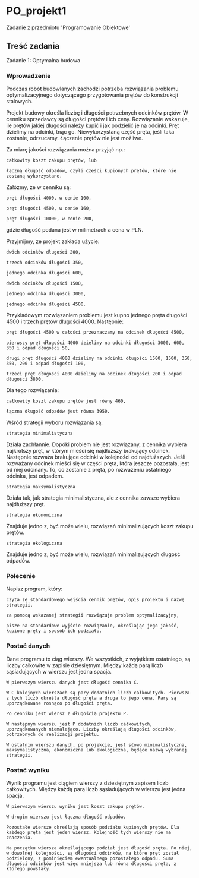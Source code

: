 # PO_projekt1
Zadanie z przedmiotu 'Programowanie Obiektowe'

## Treść zadania

Zadanie 1: Optymalna budowa

### Wprowadzenie

Podczas robót budowlanych zachodzi potrzeba rozwiązania problemu optymalizacyjnego dotyczącego przygotowania prętów do konstrukcji stalowych.

Projekt budowy określa liczbę i długości potrzebnych odcinków prętów. W cenniku sprzedawcy są długości prętów i ich ceny. Rozwiązanie wskazuje, ile prętów jakiej długości należy kupić i jak podzielić je na odcinki. Pręt dzielimy na odcinki, tnąc go. Niewykorzystaną część pręta, jeśli taka zostanie, odrzucamy. Łączenie prętów nie jest możliwe.

Za miarę jakości rozwiązania można przyjąć np.:

    całkowity koszt zakupu prętów, lub

    łączną długość odpadów, czyli części kupionych prętów, które nie zostaną wykorzystane.

Załóżmy, że w cenniku są:

    pręt długości 4000, w cenie 100,

    pręt długości 4500, w cenie 160,

    pręt długości 10000, w cenie 200,

gdzie długość podana jest w milimetrach a cena w PLN.

Przyjmijmy, że projekt zakłada użycie:

    dwóch odcinków długości 200,

    trzech odcinków długości 350,

    jednego odcinka długości 600,

    dwóch odcinków długości 1500,

    jednego odcinka długości 3000,

    jednego odcinka długości 4500.

Przykładowym rozwiązaniem problemu jest kupno jednego pręta długości 4500 i trzech prętów długości 4000. Następnie:

    pręt długości 4500 w całości przeznaczamy na odcinek długości 4500,

    pierwszy pręt długości 4000 dzielimy na odcinki długości 3000, 600, 350 i odpad długości 50,

    drugi pręt długości 4000 dzielimy na odcinki długości 1500, 1500, 350, 350, 200 i odpad długości 100,

    trzeci pręt długości 4000 dzielimy na odcinek długości 200 i odpad długości 3800.

Dla tego rozwiązania:

    całkowity koszt zakupu prętów jest równy 460,

    łączna długość odpadów jest równa 3950.

Wśród strategii wyboru rozwiązania są:

    strategia minimalistyczna

Działa zachłannie. Dopóki problem nie jest rozwiązany, z cennika wybiera najkrótszy pręt, w którym mieści się najdłuższy brakujący odcinek. Następnie rozważa brakujące odcinki w kolejności od najdłuższych. Jeśli rozważany odcinek mieści się w części pręta, która jeszcze pozostała, jest od niej odcinany. To, co zostanie z pręta, po rozważeniu ostatniego odcinka, jest odpadem.

    strategia maksymalistyczna

Działa tak, jak strategia minimalistyczna, ale z cennika zawsze wybiera najdłuższy pręt.

    strategia ekonomiczna

Znajduje jedno z, być może wielu, rozwiązań minimalizujących koszt zakupu prętów.

    strategia ekologiczna

Znajduje jedno z, być może wielu, rozwiązań minimalizujących długość odpadów.

### Polecenie

Napisz program, który:

    czyta ze standardowego wejścia cennik prętów, opis projektu i nazwę strategii,

    za pomocą wskazanej strategii rozwiązuje problem optymalizacyjny,

    pisze na standardowe wyjście rozwiązanie, określając jego jakość, kupione pręty i sposób ich podziału.

### Postać danych

Dane programu to ciąg wierszy. We wszystkich, z wyjątkiem ostatniego, są liczby całkowite w zapisie dziesiętnym. Między każdą parą liczb sąsiadujących w wierszu jest jedna spacja.

    W pierwszym wierszu danych jest długość cennika C.

    W C kolejnych wierszach są pary dodatnich liczb całkowitych. Pierwsza z tych liczb określa długość pręta a druga to jego cena. Pary są uporządkowane rosnąco po długości pręta.

    Po cenniku jest wiersz z długością projektu P.

    W następnym wierszu jest P dodatnich liczb całkowitych, uporządkowanych niemalejąco. Liczby określają długości odcinków, potrzebnych do realizacji projektu.

    W ostatnim wierszu danych, po projekcie, jest słowo minimalistyczna, maksymalistyczna, ekonomiczna lub ekologiczna, będące nazwą wybranej strategii.

### Postać wyniku

Wynik programu jest ciągiem wierszy z dziesiętnym zapisem liczb całkowitych. Między każdą parą liczb sąsiadujących w wierszu jest jedna spacja.

    W pierwszym wierszu wyniku jest koszt zakupu prętów.

    W drugim wierszu jest łączna długość odpadów.

    Pozostałe wiersze określają sposób podziału kupionych prętów. Dla każdego pręta jest jeden wiersz. Kolejność tych wierszy nie ma znaczenia.

    Na początku wiersza określającego podział jest długość pręta. Po niej, w dowolnej kolejności, są długości odcinków, na które pręt został podzielony, z pominięciem ewentualnego pozostałego odpadu. Suma długości odcinków jest więc mniejsza lub równa długości pręta, z którego powstały.

